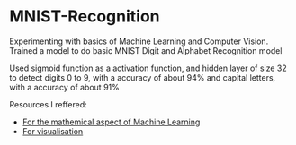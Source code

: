 # MNIST-Recognition
Experimenting with basics of Machine Learning and Computer Vision. Trained a model to do basic MNIST Digit and Alphabet Recognition model

Used sigmoid function as a activation function, and hidden layer of size 32 to detect digits 0 to 9, with a accuracy of about 94% and capital letters, with a accuracy of about 91%

Resources I reffered:
- [For the mathemical aspect of Machine Learning](http://neuralnetworksanddeeplearning.com/index.html)
- [For visualisation](https://youtube.com/playlist?list=PLZHQObOWTQDNU6R1_67000Dx_ZCJB-3pi&feature=shared)
